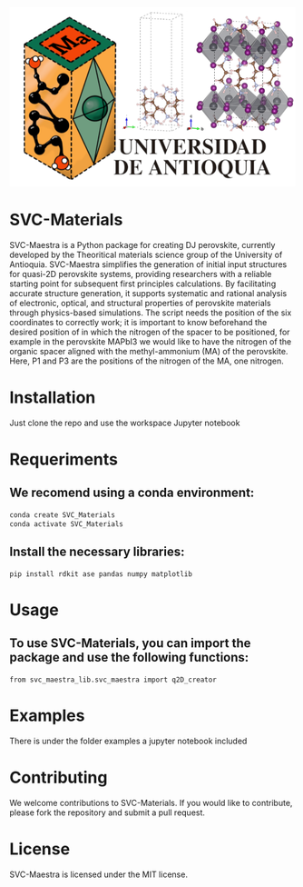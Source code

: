 ![Github_portada](https://github.com/westrangeloops/SVC-Materials/blob/main/Logos/Github_portada.png)

# SVC-Materials
SVC-Maestra is a Python package for creating DJ perovskite, currently developed by the Theoritical materials science group of the University of Antioquia. SVC-Maestra simplifies the generation of initial input structures for quasi-2D perovskite systems, providing researchers with a reliable starting point for subsequent first principles calculations. By facilitating accurate structure generation, it supports systematic and rational analysis of electronic, optical, and structural properties of perovskite materials through physics-based simulations.
The script needs the position of the six coordinates to correctly work; it is important to know beforehand the desired position of in which the nitrogen of the spacer to be positioned, for example in the perovskite MAPbI3 we would like to have the nitrogen of the organic spacer aligned with the methyl-ammonium (MA) of the perovskite. Here, P1 and P3 are the positions of the nitrogen of the MA, one nitrogen.

# Installation
​Just clone the repo and use the workspace Jupyter notebook

# Requeriments
## We recomend using a conda environment:
```
conda create SVC_Materials
conda activate SVC_Materials
```


## Install the necessary libraries:
```
pip install rdkit ase pandas numpy matplotlib
``` 

# Usage

## To use SVC-Materials, you can import the package and use the following functions:

``` 
from svc_maestra_lib.svc_maestra import q2D_creator
```
# Examples
There is under the folder examples a jupyter notebook included
​
# Contributing
We welcome contributions to SVC-Materials. If you would like to contribute, please fork the repository and submit a pull request.

# License

SVC-Maestra is licensed under the MIT license.
